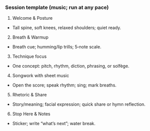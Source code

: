 ### Session template (music; run at any pace)

1) Welcome & Posture
- Tall spine, soft knees, relaxed shoulders; quiet ready.

2) Breath & Warmup
- Breath cue; humming/lip trills; 5‑note scale.

3) Technique focus
- One concept: pitch, rhythm, diction, phrasing, or solfège.

4) Songwork with sheet music
- Open the score; speak rhythm; sing; mark breaths.

5) Rhetoric & Share
- Story/meaning; facial expression; quick share or hymn reflection.

6) Stop Here & Notes
- Sticker; write “what’s next”; water break.

